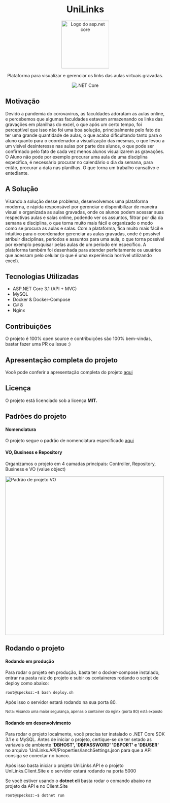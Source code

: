 <div align="center">
 
<h1>UniLinks</h1>

<img width="150px" src="https://i1.wp.com/codigosimples.net/wp-content/uploads/2018/01/aspcore.png?fit=280%2C280&ssl=1" alt="Logo do asp.net core">

Plataforma para visualizar e gerenciar os links das aulas virtuais gravadas.


![.NET Core](https://github.com/Speckoz/UniLinks/workflows/.NET%20Core/badge.svg)
</div>


<h2>Motivação</h2>
<p> 
Devido a pandemia do corovavirus, as faculdades adoratam as aulas online, e percebemos que algumas faculdades estavam armazenando os links das gravações em planilhas do excel, o que após um certo tempo, foi perceptível que isso não foi uma boa solução, principalmente pelo fato de ter uma grande quantidade de aulas, o que acaba dificultando tanto para o aluno quanto para o coordenador a visualização das mesmas, o que levou a um visível desinteresse nas aulas por parte dos alunos, o que pode ser confirmado pelo fato de cada vez menos alunos visualizarem as gravações.
O Aluno não pode por exemplo procurar uma aula de uma disciplina específica, é necessário procurar no calendário o dia da semana, para então, procurar a data nas planilhas. O que torna um trabalho cansativo e entediante. 
</p>

<h2>A Solução</h2>
<p>
Visando a solução desse problema, desenvolvemos uma plataforma moderna, e rápida responsável por gerenciar e disponibilizar de maneira visual e organizada as aulas gravadas, onde os alunos podem acessar suas respectivas aulas e salas online, podendo ver os assuntos, filtrar por dia da semana e disciplina, o que torna muito mais fácil e organizado o modo como se procura as aulas e salas.
Com a plataforma, fica muito mais fácil e intuitivo para o coordenador gerenciar as aulas gravadas, onde é possível atribuir disciplinas, períodos e assuntos para uma aula, o que torna possível por exemplo pesquisar pelas aulas  de um período em específico. A plataforma também foi desenhada para atender perfeitamente os usuários que acessam pelo celular (o que é uma experiência horrível utilizando excel).
</p>

<h2>Tecnologias Utilizadas</h2>
<ul>
    <li>ASP.NET Core 3.1 (API + MVC)</li>
    <li>MySQL</li>
    <li>Docker & Docker-Compose</li>
    <li>C# 8</li>
    <li>Nginx</li>
</ul>

<h2>Contribuições</h2>
<p>
O projeto é 100% open source e contribuições são 100% bem-vindas, bastar fazer uma PR ou Issue :)
</p>

<h2>Apresentação completa do projeto</h2>
<p>

Você pode conferir a apresentação completa do projeto <a href=".github/assets/UniLinks.pdf">aqui</a>

</p>

<h2>Licença</h2>
<p>O projeto está licenciado sob a licença <strong>MIT.</strong> </p>


<h2>Padrões do projeto</h2>
<p>
<h4>Nomenclatura</h4>
O projeto segue o padrão de nomenclatura especificado <a href="https://github.com/Speckoz/Nomenclatura">aqui</a>

<h4>VO, Business e Repository</h4>

Organizamos o projeto em 4 camadas principais: Controller, Repository, Business e VO (value object)

<img width="500px" src="https://media.discordapp.net/attachments/553858177331101696/704487933100556288/unknown.png" alt="Padrão de projeto VO">
</p>


<h2>Rodando o projeto</h2>
<p>

<h4>Rodando em produção</h4>

Para rodar o projeto em produção, basta ter o docker-compose instalado, entrar na pasta raiz do projeto e subir os containeres rodando o script de deploy como abaixo:

```bash
root@speckoz:~$ bash deploy.sh
```

Após isso o servidor estará rodando na sua porta 80.

<small>Nota: Visando uma maior segurança, apenas o container do nginx (porta 80) está exposto</small>

<h4>Rodando em desenvolvimento</h4>

Para rodar o projeto localmente, você precisa ter instalado o .NET Core SDK 3.1 e o MySQL.
Antes de iniciar o projeto, certique-se de ter setado as variaveis de ambiente <strong>'DBHOST', 'DBPASSWORD' 'DBPORT' e 'DBUSER' </strong> no arquivo 'UniLinks.API/Properties/lanchSettings.json para que a API consiga se conectar no banco.

Após isso basta iniciar o projeto UniLinks.API e o projeto UniLinks.Client.Site e o servidor estará rodando na porta 5000

Se você estiver usando o **dotnet cli** basta rodar o comando abaixo no projeto da API e no Client.Site

```bash
root@speckoz:~$ dotnet run
```
</p>